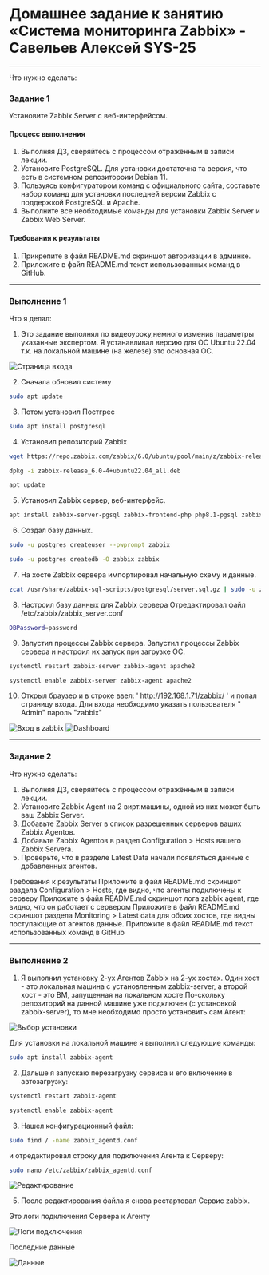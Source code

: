 # Домашнее задание к занятию «Система мониторинга Zabbix» - Савельев Алексей SYS-25


---
Что нужно сделать:
### Задание 1 

Установите Zabbix Server с веб-интерфейсом.

#### Процесс выполнения
1. Выполняя ДЗ, сверяйтесь с процессом отражённым в записи лекции.
2. Установите PostgreSQL. Для установки достаточна та версия, что есть в системном репозитороии Debian 11.
3. Пользуясь конфигуратором команд с официального сайта, составьте набор команд для установки последней версии Zabbix с поддержкой PostgreSQL и Apache.
4. Выполните все необходимые команды для установки Zabbix Server и Zabbix Web Server.

#### Требования к результаты 
1. Прикрепите в файл README.md скриншот авторизации в админке.
2. Приложите в файл README.md текст использованных команд в GitHub.

---

### Выполнение 1

Что я делал:

1. Это задание выполнял по видеоуроку,немного изменив параметры указанные экспертом. Я устанавливал версию для ОС Ubuntu 22.04 т.к. на локальной машине (на железе) это основная ОС.

![Страница входа](https://github.com/Lexacbr/zabbix-hw/blob/main/screenshots/install_set.png)

2. Сначала обновил систему
```bash 
sudo apt update
``` 
3. Потом установил Постгрес
```bash
sudo apt install postgresql
```
4. Установил репозиторий Zabbix
```bash
wget https://repo.zabbix.com/zabbix/6.0/ubuntu/pool/main/z/zabbix-release/zabbix-release_6.0-4+ubuntu22.04_all.deb

dpkg -i zabbix-release_6.0-4+ubuntu22.04_all.deb

apt update
```
5. Установил Zabbix сервер, веб-интерфейс.
```bash
apt install zabbix-server-pgsql zabbix-frontend-php php8.1-pgsql zabbix-apache-conf zabbix-sql-scripts
```
6. Создал базу данных.
```bash
sudo -u postgres createuser --pwprompt zabbix

sudo -u postgres createdb -O zabbix zabbix
```
7. На хосте Zabbix сервера импортировал начальную схему и данные.
```bash
zcat /usr/share/zabbix-sql-scripts/postgresql/server.sql.gz | sudo -u zabbix psql zabbix
```
8. Настроил базу данных для Zabbix сервера
Отредактировал файл /etc/zabbix/zabbix_server.conf
```bash
DBPassword=password
```
9.  Запустил процессы Zabbix сервера.
Запустил процессы Zabbix сервера и настроил их запуск при загрузке ОС.
```bash
systemctl restart zabbix-server zabbix-agent apache2

systemctl enable zabbix-server zabbix-agent apache2
```
10. Открыл браузер и в строке ввел: ' http://192.168.1.71/zabbix/ ' и попал страницу входа. Для входа необходимо указать пользователя " Admin" пароль "zabbix"

![Вход в zabbix](https://github.com/Lexacbr/zabbix-hw/blob/main/screenshots/inter.png)
![Dashboard](https://github.com/Lexacbr/zabbix-hw/blob/main/screenshots/dash-zabbix.png)

---

### Задание 2

Что нужно сделать:
1. Выполняя ДЗ, сверяйтесь с процессом отражённым в записи лекции.
2. Установите Zabbix Agent на 2 вирт.машины, одной из них может быть ваш Zabbix Server.
3. Добавьте Zabbix Server в список разрешенных серверов ваших Zabbix Agentов.
4. Добавьте Zabbix Agentов в раздел Configuration > Hosts вашего Zabbix Servera.
5. Проверьте, что в разделе Latest Data начали появляться данные с добавленных агентов.

Требования к результаты
Приложите в файл README.md скриншот раздела Configuration > Hosts, где видно, что агенты подключены к серверу
Приложите в файл README.md скриншот лога zabbix agent, где видно, что он работает с сервером
Приложите в файл README.md скриншот раздела Monitoring > Latest data для обоих хостов, где видны поступающие от агентов данные.
Приложите в файл README.md текст использованных команд в GitHub

---

### Выполнение 2

1. Я выполнил установку 2-ух Агентов Zabbix на 2-ух хостах. Один хост - это локальная машина с установленным zabbix-server, а второй хост - это ВМ, запущенная на локальном хосте.По-скольку репозиторий на данной машине уже подключен (с установкой zabbix-server), то мне необходимо просто установить сам Агент:

![Выбор установки](https://github.com/Lexacbr/zabbix-hw/blob/main/screenshots/inst-agent.png)

Для установки на локальной машине я выполнил следующие команды:

```bash 
sudo apt install zabbix-agent
```
2. Дальше я запускаю перезагрузку сервиса и его включение в автозагрузку:

```bash
systemctl restart zabbix-agent

systemctl enable zabbix-agent
```
3. Нашел конфигурационный файл:
```bash 
sudo find / -name zabbix_agentd.conf 
``` 
   и отредактировал строку для подключения Агента к Серверу:
```bash
sudo nano /etc/zabbix/zabbix_agentd.conf
```
![Редактирование](https://github.com/Lexacbr/zabbix-hw/blob/main/screenshots/nano.png)

5. После редактирования файла я снова рестартовал Сервис zabbix.

Это логи подключения Сервера к Агенту

![Логи подключения](https://github.com/Lexacbr/zabbix-hw/blob/main/screenshots/tail.png)

Последние данные 

![Данные](https://github.com/Lexacbr/zabbix-hw/blob/main/screenshots/last-data.png)
